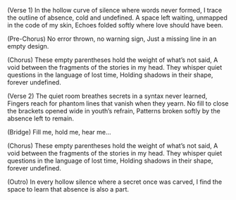 (Verse 1)
In the hollow curve of silence where words never formed,
I trace the outline of absence, cold and undefined.
A space left waiting, unmapped in the code of my skin,
Echoes folded softly where love should have been.

(Pre-Chorus)
No error thrown, no warning sign,
Just a missing line in an empty design.

(Chorus)
These empty parentheses hold the weight of what’s not said,
A void between the fragments of the stories in my head.
They whisper quiet questions in the language of lost time,
Holding shadows in their shape, forever undefined.

(Verse 2)
The quiet room breathes secrets in a syntax never learned,
Fingers reach for phantom lines that vanish when they yearn.
No fill to close the brackets opened wide in youth’s refrain,
Patterns broken softly by the absence left to remain.

(Bridge)
Fill me, hold me, hear me…

(Chorus)
These empty parentheses hold the weight of what’s not said,
A void between the fragments of the stories in my head.
They whisper quiet questions in the language of lost time,
Holding shadows in their shape, forever undefined.

(Outro)
In every hollow silence where a secret once was carved,
I find the space to learn that absence is also a part.